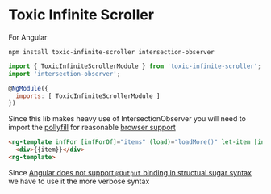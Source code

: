 # Toxic Infinite Scroller 
For Angular

```shell
npm install toxic-infinite-scroller intersection-observer
```
```js
import { ToxicInfiniteScrollerModule } from 'toxic-infinite-scroller';
import 'intersection-observer';

@NgModule({
  imports: [ ToxicInfiniteScrollerModule ]
})
```
Since this lib makes heavy use of IntersectionObserver you will need to import the [pollyfill](https://github.com/WICG/IntersectionObserver/tree/gh-pages/polyfill) for reasonable [browser support](http://caniuse.com/#search=intersection)

```html
<ng-template infFor [infForOf]="items" (load)="loadMore()" let-item [infForTrackBy]="trackById">
  <div>{{item}}</div>
<ng-template>
```
Since [Angular does not support `@Output` binding in structual sugar syntax](https://github.com/angular/angular/issues/12121) we have to use it the more verbose syntax


